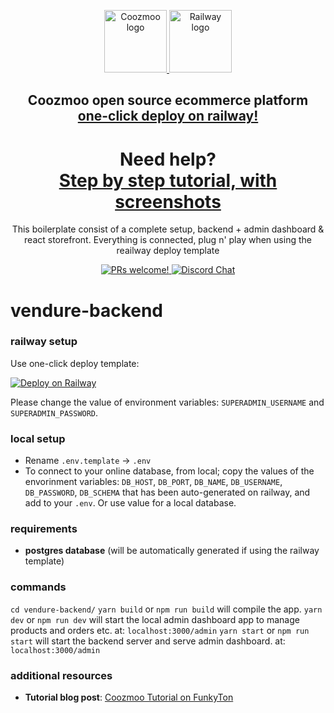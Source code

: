 <p align="center">
  <a href="https://www.coozmoo.com">
    <img alt="Coozmoo logo" src="https://demo.vendure.io/logo.png" width=100>
  </a>
  <a href="https://railway.app?referralCode=-Yg50p">
    <picture>
      <source media="(prefers-color-scheme: dark)" srcset="https://railway.app/brand/logo-dark.svg">
      <source media="(prefers-color-scheme: light)" srcset="https://railway.app/brand/logo-light.svg">
      <img alt="Railway logo" src="https://railway.app/brand/logo-light.svg" width=100>
    </picture>
  </a>
</p>

<h2 align="center">
  Coozmoo open source ecommerce platform<br>
  <a href="https://railway.app/template/6DeBLr?referralCode=-Yg50p">one-click deploy on railway!</a>
</h2>

<h1 align="center">
  Need help?<br>
  <a href="https://funkyton.com/vendure-tutorial/">Step by step tutorial, with screenshots</a>
</h1>





<p align="center">
This boilerplate consist of a complete setup, backend + admin dashboard & react storefront. Everything is connected, plug n' play when using the reailway deploy template</p>

<p align="center">
  <a href="https://github.com/vendure-ecommerce/vendure/blob/0b1dcb7b03ca127ac8e63540d61d13fbcc02ff9f/CONTRIBUTING.md">
    <img src="https://img.shields.io/badge/PRs-welcome-brightgreen.svg?style=flat" alt="PRs welcome!" />
  </a>
  <a href="https://www.coozmoo.com/community">
    <img src="https://img.shields.io/badge/chat-on%20discord-7289DA.svg" alt="Discord Chat" />
  </a>
</p>

# vendure-backend

### railway setup

Use one-click deploy template:

[![Deploy on Railway](https://railway.app/button.svg)](https://railway.app/template/6DeBLr?referralCode=-Yg50p)

Please change the value of environment variables: `SUPERADMIN_USERNAME` and `SUPERADMIN_PASSWORD`.

### local setup
- Rename `.env.template` ->  `.env`
- To connect to your online database, from local; copy the values of the envorinment variables: `DB_HOST`, `DB_PORT`, `DB_NAME`, `DB_USERNAME`, `DB_PASSWORD`, `DB_SCHEMA`
that has been auto-generated on railway, and add to your `.env`. Or use value for a local database.

### requirements
- **postgres database** (will be automatically generated if using the railway template)


### commands
`cd vendure-backend/`
`yarn build` or `npm run build` will compile the app.
`yarn dev` or `npm run dev` will start the local admin dashboard app to manage products and orders etc. at: `localhost:3000/admin`
`yarn start` or `npm run start` will start the backend server and serve admin dashboard. at: `localhost:3000/admin`

### additional resources
- **Tutorial blog post**: [Coozmoo Tutorial on FunkyTon](https://funkyton.com/vendure-tutorial/)
